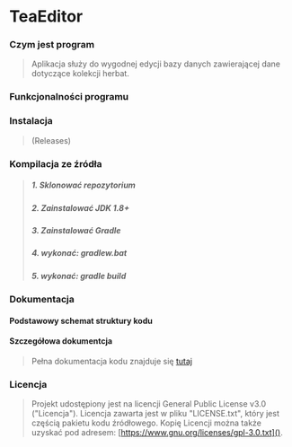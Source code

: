 # TeaEditor
### Czym jest program
> Aplikacja służy do wygodnej edycji bazy danych zawierającej dane dotyczące kolekcji herbat.

### Funkcjonalności programu
### Instalacja
> (Releases)

### Kompilacja ze źródła
> ##### 1. Sklonować repozytorium
> ##### 2. Zainstalować JDK 1.8+
> ##### 3. Zainstalować Gradle
> ##### 4. wykonać: gradlew.bat
> ##### 5. wykonać: gradle build

### Dokumentacja
#### Podstawowy schemat struktury kodu
#### Szczegółowa dokumentcja
> Pełna dokumentacja kodu znajduje się [tutaj](https://rubynaxela.github.io/TeaEditor/doc/)

### Licencja
> Projekt udostępiony jest na licencji General Public License v3.0 ("Licencja"). Licencja zawarta jest w pliku "LICENSE.txt",
> który jest częścią pakietu kodu źródłowego. Kopię Licencji można także uzyskać pod adresem:
> [https://www.gnu.org/licenses/gpl-3.0.txt]().